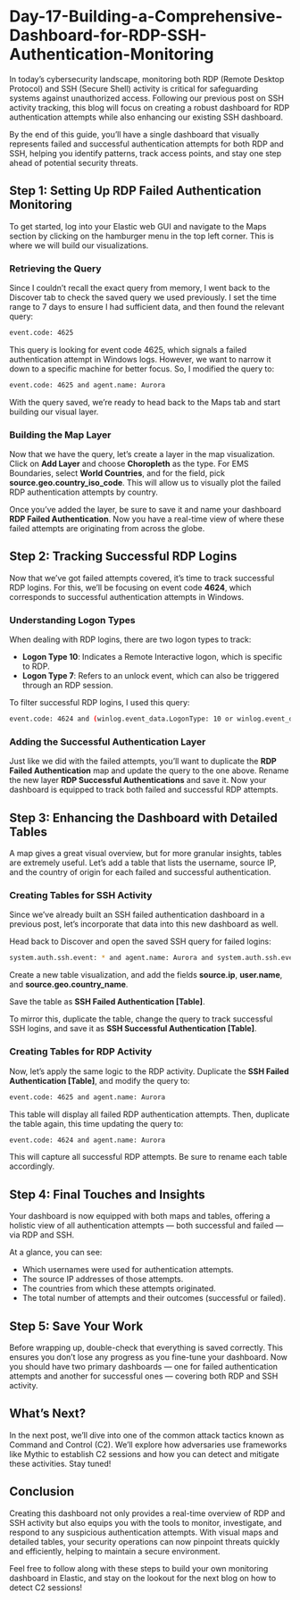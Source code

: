 # Day-17-Building-a-Comprehensive-Dashboard-for-RDP-SSH-Authentication-Monitoring

In today’s cybersecurity landscape, monitoring both RDP (Remote Desktop Protocol) and SSH (Secure Shell) activity is critical for safeguarding systems against unauthorized access. Following our previous post on SSH activity tracking, this blog will focus on creating a robust dashboard for RDP authentication attempts while also enhancing our existing SSH dashboard.

By the end of this guide, you’ll have a single dashboard that visually represents failed and successful authentication attempts for both RDP and SSH, helping you identify patterns, track access points, and stay one step ahead of potential security threats.

## Step 1: Setting Up RDP Failed Authentication Monitoring

To get started, log into your Elastic web GUI and navigate to the Maps section by clicking on the hamburger menu in the top left corner. This is where we will build our visualizations.

### Retrieving the Query

Since I couldn’t recall the exact query from memory, I went back to the Discover tab to check the saved query we used previously. I set the time range to 7 days to ensure I had sufficient data, and then found the relevant query:

```bash
event.code: 4625
```
This query is looking for event code 4625, which signals a failed authentication attempt in Windows logs. However, we want to narrow it down to a specific machine for better focus. So, I modified the query to:

```bash
event.code: 4625 and agent.name: Aurora
```

With the query saved, we’re ready to head back to the Maps tab and start building our visual layer.

### Building the Map Layer

Now that we have the query, let’s create a layer in the map visualization. Click on **Add Layer** and choose **Choropleth** as the type. For EMS Boundaries, select **World Countries**, and for the field, pick **source.geo.country_iso_code**. This will allow us to visually plot the failed RDP authentication attempts by country.

Once you’ve added the layer, be sure to save it and name your dashboard **RDP Failed Authentication**. Now you have a real-time view of where these failed attempts are originating from across the globe.

## Step 2: Tracking Successful RDP Logins

Now that we’ve got failed attempts covered, it’s time to track successful RDP logins. For this, we’ll be focusing on event code **4624**, which corresponds to successful authentication attempts in Windows.

### Understanding Logon Types

When dealing with RDP logins, there are two logon types to track:

- **Logon Type 10**: Indicates a Remote Interactive logon, which is specific to RDP.
- **Logon Type 7**: Refers to an unlock event, which can also be triggered through an RDP session.

To filter successful RDP logins, I used this query:

```bash
event.code: 4624 and (winlog.event_data.LogonType: 10 or winlog.event_data.LogonType: 7)
```

### Adding the Successful Authentication Layer

Just like we did with the failed attempts, you’ll want to duplicate the **RDP Failed Authentication** map and update the query to the one above. Rename the new layer **RDP Successful Authentications** and save it. Now your dashboard is equipped to track both failed and successful RDP attempts.

## Step 3: Enhancing the Dashboard with Detailed Tables

A map gives a great visual overview, but for more granular insights, tables are extremely useful. Let’s add a table that lists the username, source IP, and the country of origin for each failed and successful authentication.

### Creating Tables for SSH Activity

Since we’ve already built an SSH failed authentication dashboard in a previous post, let’s incorporate that data into this new dashboard as well.

Head back to Discover and open the saved SSH query for failed logins:

```bash
system.auth.ssh.event: * and agent.name: Aurora and system.auth.ssh.event: Failed
```

Create a new table visualization, and add the fields **source.ip**, **user.name**, and **source.geo.country_name**.

Save the table as **SSH Failed Authentication [Table]**.

To mirror this, duplicate the table, change the query to track successful SSH logins, and save it as **SSH Successful Authentication [Table]**.

### Creating Tables for RDP Activity

Now, let’s apply the same logic to the RDP activity. Duplicate the **SSH Failed Authentication [Table]**, and modify the query to:

```bash
event.code: 4625 and agent.name: Aurora
```

This table will display all failed RDP authentication attempts. Then, duplicate the table again, this time updating the query to:

```bash
event.code: 4624 and agent.name: Aurora
```

This will capture all successful RDP attempts. Be sure to rename each table accordingly.

## Step 4: Final Touches and Insights

Your dashboard is now equipped with both maps and tables, offering a holistic view of all authentication attempts — both successful and failed — via RDP and SSH.

At a glance, you can see:

- Which usernames were used for authentication attempts.
- The source IP addresses of those attempts.
- The countries from which these attempts originated.
- The total number of attempts and their outcomes (successful or failed).

## Step 5: Save Your Work

Before wrapping up, double-check that everything is saved correctly. This ensures you don’t lose any progress as you fine-tune your dashboard. Now you should have two primary dashboards — one for failed authentication attempts and another for successful ones — covering both RDP and SSH activity.

## What’s Next?

In the next post, we’ll dive into one of the common attack tactics known as Command and Control (C2). We’ll explore how adversaries use frameworks like Mythic to establish C2 sessions and how you can detect and mitigate these activities. Stay tuned!

## Conclusion

Creating this dashboard not only provides a real-time overview of RDP and SSH activity but also equips you with the tools to monitor, investigate, and respond to any suspicious authentication attempts. With visual maps and detailed tables, your security operations can now pinpoint threats quickly and efficiently, helping to maintain a secure environment.

Feel free to follow along with these steps to build your own monitoring dashboard in Elastic, and stay on the lookout for the next blog on how to detect C2 sessions!


